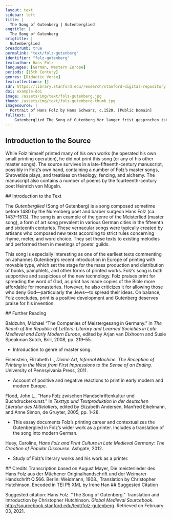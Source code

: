 ```yaml
---
layout: text
sidebar: left
title: |
  The Song of Gutenberg | Gutenberglied
engtitle: |
  The Song of Gutenberg
origtitle: |
  Gutenberglied
breadcrumb: true
permalink: "text/folz-gutenberg"
identifier: "folz-gutenberg"
textauthor: Hans Folz
languages: [German, Western Europe]
periods: [15th Century]
genres: [Didactic Verse]
textcollections: []
sdr: https://library.stanford.edu/research/stanford-digital-repository 
doi: example-doi 
image: /assets/img/text/folz-gutenberg.jpg
thumb: /assets/img/text/folz-gutenberg-thumb.jpg
imagesource: |
  Portrait of Hans Folz by Hans Schwarz, c.1520. [Public Domain]
fulltext: |
    Gutenberglied The Song of Gutenberg Vor langer frist gesprochen ist von konig Salamone wie fort auff erd nicht newez werd nun ist sey[t] auß dem trone got komen und mensch worden hie daz doch seit waz ein newez ye ye doch ez die geschrifft vor hin besane Long ago King Solomon said that, from that moment on, there would be nothing new on earth. Since then, God has descended from His throne and become human, which was indeed something new, although the scriptures had foretold it. Daz aber sunst hie dise kunst puch drukes sey gewesen auff erden vor glaub ich nit zwor wer hat dar von gelesen doch west ez kunfftig got der werd allso ist doch nicht newz auff erd lob mit begerd sprecht im in seinen zesen I truly doubt that this craft of book printing has existed on earth before. Has anyone read about it? But God knew it would exist, so there is not anything new on earth. Praise him ardently in his eternal reign. Was aber nucz und wider drucz von diser kunst bekomen do merket von: ein geistlich man hat in einr stim vernumen wie der entcrist in seinem dracz her nech in eim papiren schacz der nach dem gsacz vort wert der cristen frumen It is clear what usefulness and worry has come from this craft. A spiritual man has heard it said that the Antichrist, full of hate, would arrive in a trove of paper that the Bible claims is useful for the faithful. Und mit dem dunst gancz fallscher kunst werd in der dewfel fullen / do von all schrifft in kaum furdrifft sein poz[ei]t zu verhullen daz macht groz straff, die er an went er meczelt martert wurkt und prent deupt und auch plent all die nit glauben wullen And the Devil will fill him with the fumes of this perverted craft and everything that has been written will scarcely be enough to conceal his evil. He will punish us harshly: he will slaughter, torture, strangle and burn and deafen and blind all those who do not believe him. Do wirt sulch schrifft im dan ein gift wider sein falsche rete wan waz allein und ungemein die schrifft von puchern hete do sint all stifft nun mit gezirt daz macht die cristenheit The manuscript reads “xpnheit”, a common nominum sacrum for Christ. gefirt dar durch geirt wirt sulch deuflisch unstete But this writing will also be an antidote against his false proclamations because all monasteries are now adorned with all the books of the Bible. This makes Christianity strong and stands in the way of the Devil’s deceit. Ye doch so sprich ich sicherlich ein sach dunkt mich gar swere und driffet an geistlich persan die disen schacz der lere der heillgen schrifft um ringez gellt hie deutschen zu verfurn die wellt daz doch weit fellt ich furcht daz sint die mere And yet I say with confidence: there is one thing that I consider very alarming. It concerns men of the cloth who translate the valuable teachings of the holy scriptures into German for little money in order to lead the world astray. This is very wrong indeed. I fear these are the events Dar von lang zeit man hot geseyt pristerschafft werd geschlagen wie kan ich daz glosiren paß dan allz ich ewch will sagen manch ley durch die ding wirt gemest mit puncktlin der er vor nit west und auff daz lest het numer taren fragen Which, it was foretold long ago, would harm the priesthood. How can I put it better than what I will now say to you: many a layman is, through these translations, being overburdened with details of which he previously knew nothing, and about which he would not have dared to ask. Hin dan geseczt daz er mit letzt sich selbz und ander leien wan wie ez get allz ers verstet allso pfeifft er den reien do danczen dan die andern nach dar auß entspringen mag die schmach und sulche rach daz sich dan hept ein zweien Not to mention how he harms himself and other laymen with them, because this is how it goes: however he understands these details, he plays a merry tune and the others dance along. Outrage will come from this and such a call for vindication that a quarrel will begin. Und welch gelert daz dan erfert dem zimpt ez nit zu leiden die weil sint ein gewirczet fein sulch grund und warden schneiden in peiden orten sam ein swert und unerfert und welln der ding nit meiden And it would not behoove any scholar who finds out about this to suffer it lightly because such justifications have been dressed up nicely and the same sword will cut both ways those who are [passage missing] and inexperienced and do not want to avoid it. Und mellden frey ir soch dar pey, der glert nit sollten pflegen do durch wirt dan ydem sein man auff gleicher pan begegen dez rot ich furkumpt ez pey zeit daz geistlikeyt dar um nit leit legt ab den streit filleicht pleibtz unterwegen And whoever freely announces their opinion, if scholars don’t care about it, will fight their opponents on an even playing field because of print. Therefore, I advise you: pre-empt this, and quickly, so that the priesthood doesn’t suffer because of it. Stop the fight! Perhaps it can still be avoided. Wan sulcher sam gepirt ein stam der poz ist auz zu rewten noch pringen mer sulch leiisch ler irung in schlechten lewten die juden wellens auch bekern und iren glauben falsch bewern unsern erclern und gruntlich war bedewten Because such a seed yields a tree-trunk that is hard to tear out of the ground. What is more, such lay teachings spread heresy among ordinary people. The Jews also want to convert people and falsely prove their beliefs, interpret ours and argue that theirs are true. Dar in sint zwar die juden gar poz narren ist mir rechte wie diser ley mit seim geschrey mit eim hat ein gefechte do ist der jud vor auff bewart und schneuczt im zaulich auff der fart durch sulche art wirt cristenheit geschmechte In this way, the Jews are hateful fools, I agree with this. How this layman It is unclear to whom Folz is referring here. started yelling and picked a fight with a Jew. This meant that the Jew was on his guard and sent him hurriedly on his way. Christianity is humiliated by such behavior. Und auß gepreit von der judscheit dez haben schuld sulch doren der fantasey mer keczerey durch sulch unkunst mag foren ye doch schillt ich dez drukez nicht behender sin wart nie erdicht noch auch bericht dar durch in kurczen Jaren And news of this humiliation is spread by the Jews. Those fools who are responsible for this have, in their ignorance, let their imaginations lead to heresy. Yet I don’t blame print. There has never been a quicker way to write texts and also to spread information. Because of this, within a few years Die cristlich ler so weiten wer in alle wellt entsprungen lob hab der erst got her der herst all er werd im gesungen dar nach dem ersten in dem werk juncker hansen von gutenberck die gotlich sterk gab daz der teutschen zungen The message of Christ has spread far around the world. Above all, praise be to God most noble, praise be to Him! Praise be also to the inventor, Lord Hans von Gutenberg. The strength of God gave print to the German people. Der diß gedicht hat auß gericht der nent sich nit mit namen waz er sunst mach puchz flid scharsach sein narung pracht zu samen nun gib her daz er dich dort sech und daz uns allen daz geschech und unß nit schmech der hellisch feint sprecht amen He who wrote this poem will not be named. He earns a crust from his other pursuits, with his box of ointments, The German here is simply ‘puchz’ – box, tin, canister. Given Folz’s main occupation as a barber-surgeon, this probably refers to a box of ointments or simple medicines. his scalpel and his razor. Lord, let him see you in heaven, and grant this to all of us, and do not let the fiend from hell harm us. Say “Amen”. 
---
```

## Introduction to the Source 
<p dir="ltr" id="docs-internal-guid-5e157436-7fff-5bcd-491c-d81047e1abe3">While Folz himself printed many of his own works (he operated his own small printing operation), he did not print this song (or any of his other master songs). The source survives in a late-fifteenth-century manuscript, possibly in Folz’s own hand, containing a number of Folz’s master songs, Shrovetide plays, and treatises on theology, fencing, and alchemy. The manuscript also contains a number of poems by the fourteenth-century poet Heinrich von Mügeln.</p>
## Introduction to the Text 
<p>The <em>Gutenberglied</em> (Song of Gutenberg) is a song composed sometime before 1480 by the Nuremberg poet and barber surgeon Hans Folz (ca. 1437–1513). The song is an example of the genre of the Meisterlied (master song), a form of art song prevalent in various German cities in the fifteenth and sixteenth centuries. These vernacular songs were typically created by artisans who composed new texts according to strict rules concerning rhyme, meter, and word choice. They set these texts to existing melodies and performed them in meetings of poets’ guilds.</p> <p>This song is especially interesting as one of the earliest texts commenting on Johannes Gutenberg’s recent introduction in Europe of printing with movable type, which set the stage for the mass production and distribution of books, pamphlets, and other forms of printed works. Folz’s song is both supportive and suspicious of the new technology. Folz praises print for spreading the word of God, as print has made copies of the Bible more affordable for monasteries. However, he also criticizes it for allowing those who deny God—particularly the Jews—to spread their ideas. On balance, Folz concludes, print is a positive development and Gutenberg deserves praise for his invention.</p>
## Further Reading 
<p>Baldzuhn, Michael “The Companies of Meistergesang in Germany.” In <em>The Reach of the Republic of Letters: Literary and Learned Societies in Late Medieval and Early Modern Europe</em>, edited by Arjan van Dixhoorn and Susie Speakman Sutch, Brill, 2008, pp. 219–55.</p> <ul> <li>Introduction to genre of master song.</li> </ul> <p>Eisenstein, Elizabeth L., <em>Divine Art, Infernal Machine. The Reception of Printing in the West from First Impressions to the Sense of an Ending.</em> University of Pennsylvania Press, 2011.</p> <ul> <li>Account of positive and negative reactions to print in early modern and modern Europe.</li> </ul> <p>Flood, John L., “Hans Folz zwischen Handschriftenkultur und Buchdruckerkunst.” In <em>Texttyp und Textproduktion in der deutschen Literatur des Mittelalters</em>, edited by Elizabeth Andersen, Manfred Eikelmann, and Anne Simon, de Gruyter, 2005, pp. 1–28.</p> <ul> <li>This essay documents Folz’s printing career and contextualizes the Gutenberglied in Folz’s wider work as a printer. Includes a translation of the song into modern German.</li> </ul> <p>Huey, Caroline,<em> Hans Folz and Print Culture in Late Medieval Germany: The Creation of Popular Discourse. </em>Ashgate, 2012.</p> <ul> <li>Study of Folz’s literary works and his work as a printer.</li> </ul>
## Credits
Transcription based on August Mayer, Die meisterlieder des Hans Folz aus der Müchener Originalhandschrift und der Weimarer Handschrift Q.566. Berlin: Weidmann, 1908., 
Translation by Christopher Hutchinson, 
Encoded in TEI P5 XML by Irene Han
## Suggested Citation
<p>Suggested citation: Hans Folz.  "The Song of Gutenberg." Translation and Introduction by Christopher Hutchinson. <em>Global Medieval Sourcebook</em>. <a href="http://sourcebook.stanford.edu/text/folz-gutenberg">http://sourcebook.stanford.edu/text/folz-gutenberg</a>. Retrieved on February 03, 2021.</p>
